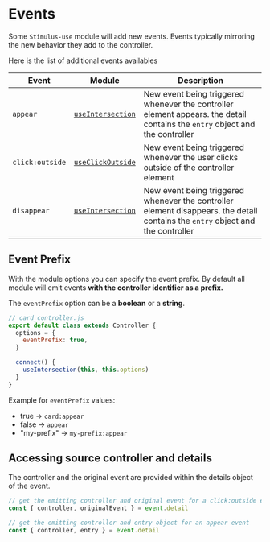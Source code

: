 # Events

Some `Stimulus-use` module will add new events. Events typically mirroring the new behavior they add to the controller.

Here is the list of additional events availables

| Event |Module | Description |
|-------|-------|-------------|
|`appear`|[`useIntersection`](./docs/use-intersection.md)| New event being triggered whenever the controller element appears. the detail contains the `entry` object and the controller|
|`click:outside`|[`useClickOutside`](./docs/use-click-outside.md)| New event being triggered whenever the user clicks outside of the controller element|
|`disappear`|[`useIntersection`](./docs/use-intersection.md)| New event being triggered whenever the controller element disappears. the detail contains the `entry` object and the controller|

## Event Prefix

With the module options you can specify the event prefix. By default all module will emit events **with the controller identifier as a prefix.**

The `eventPrefix` option can be a **boolean** or a **string**.

```js
// card_controller.js
export default class extends Controller {
  options = {
    eventPrefix: true,
  }

  connect() {
    useIntersection(this, this.options)
  }
}
```

Example for `eventPrefix` values:
- true -> `card:appear`
- false -> `appear`
- "my-prefix" -> `my-prefix:appear`

## Accessing source controller and details
The controller and the original event are provided within the details object of the event.

```js
// get the emitting controller and original event for a click:outside event
const { controller, originalEvent } = event.detail
```

```js
// get the emitting controller and entry object for an appear event
const { controller, entry } = event.detail
```



